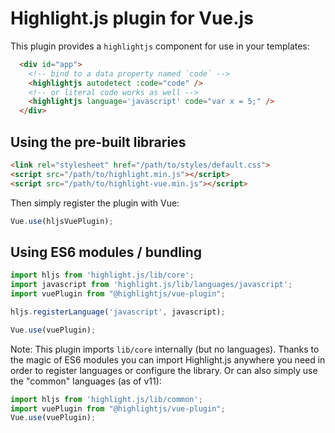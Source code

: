 # Highlight.js plugin for Vue.js

This plugin provides a `highlightjs` component for use
in your templates:

```html
  <div id="app">
    <!-- bind to a data property named `code` -->
    <highlightjs autodetect :code="code" />
    <!-- or literal code works as well -->
    <highlightjs language='javascript' code="var x = 5;" />
  </div>
```

## Using the pre-built libraries

```html
<link rel="stylesheet" href="/path/to/styles/default.css">
<script src="/path/to/highlight.min.js"></script>
<script src="/path/to/highlight-vue.min.js"></script>
```

Then simply register the plugin with Vue:

```js
Vue.use(hljsVuePlugin);
```


## Using ES6 modules / bundling

```js
import hljs from 'highlight.js/lib/core';
import javascript from 'highlight.js/lib/languages/javascript';
import vuePlugin from "@highlightjs/vue-plugin";

hljs.registerLanguage('javascript', javascript);

Vue.use(vuePlugin);
```

Note: This plugin imports `lib/core` internally (but no languages).  Thanks to the magic of ES6 modules you can import Highlight.js anywhere you need in order to register languages or configure the library.  Or can also simply use the "common" languages (as of v11):

```js
import hljs from 'highlight.js/lib/common';
import vuePlugin from "@highlightjs/vue-plugin";
Vue.use(vuePlugin);
```
